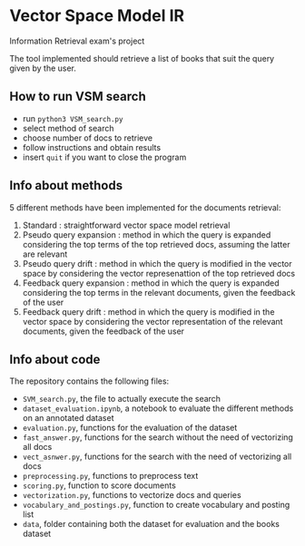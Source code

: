 # Vector Space Model IR
Information Retrieval exam's project

The tool implemented should retrieve a list of books that suit the query given by the user.

## How to run VSM search

* run `python3 VSM_search.py`
* select method of search
* choose number of docs to retrieve
* follow instructions and obtain results
* insert ` quit ` if you want to close the program

## Info about methods

5 different methods have been implemented for the documents retrieval:

1. Standard : straightforward vector space model retrieval
2. Pseudo query expansion : method in which the query is expanded considering the top terms of the top retrieved docs, assuming the latter are relevant
3. Pseudo query drift : method in which the query is modified in the vector space by considering the vector represenattion of the top retrieved docs
3. Feedback query expansion : method in which the query is expanded considering the top terms in the relevant documents, given the feedback of the user
4. Feedback query drift : method in which the query is modified in the vector space by considering the vector representation of the relevant documents, given the feedback of the user

## Info about code

The repository contains the following files:

* `SVM_search.py`, the file to actually execute the search
* `dataset_evaluation.ipynb`, a notebook to evaluate the different methods on an annotated dataset
* `evaluation.py`, functions for the evaluation of the dataset
* `fast_answer.py`, functions for the search without the need of vectorizing all docs
* `vect_asnwer.py`, functions for the search with the need of vectorizing all docs
* `preprocessing.py`, functions to preprocess text
* `scoring.py`, function to score documents
* `vectorization.py`, functions to vectorize docs and queries
* `vocabulary_and_postings.py`, function to create vocabulary and posting list
* `data`, folder containing both the dataset for evaluation and the books dataset